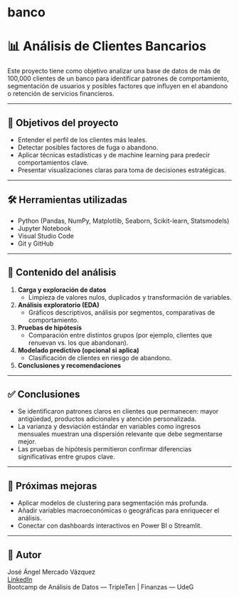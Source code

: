 # banco
# 📊 Análisis de Clientes Bancarios

Este proyecto tiene como objetivo analizar una base de datos de más de 100,000 clientes de un banco para identificar patrones de comportamiento, segmentación de usuarios y posibles factores que influyen en el abandono o retención de servicios financieros.

---

## 🧠 Objetivos del proyecto

- Entender el perfil de los clientes más leales.
- Detectar posibles factores de fuga o abandono.
- Aplicar técnicas estadísticas y de machine learning para predecir comportamientos clave.
- Presentar visualizaciones claras para toma de decisiones estratégicas.

---

## 🛠️ Herramientas utilizadas

- Python (Pandas, NumPy, Matplotlib, Seaborn, Scikit-learn, Statsmodels)
- Jupyter Notebook
- Visual Studio Code
- Git y GitHub

---

## 📂 Contenido del análisis

1. **Carga y exploración de datos**
   - Limpieza de valores nulos, duplicados y transformación de variables.
2. **Análisis exploratorio (EDA)**
   - Gráficos descriptivos, análisis por segmentos, comparativas de comportamiento.
3. **Pruebas de hipótesis**
   - Comparación entre distintos grupos (por ejemplo, clientes que renuevan vs. los que abandonan).
4. **Modelado predictivo (opcional si aplica)**
   - Clasificación de clientes en riesgo de abandono.
5. **Conclusiones y recomendaciones**

---

## ✅ Conclusiones

- Se identificaron patrones claros en clientes que permanecen: mayor antigüedad, productos adicionales y atención personalizada.
- La varianza y desviación estándar en variables como ingresos mensuales muestran una dispersión relevante que debe segmentarse mejor.
- Las pruebas de hipótesis permitieron confirmar diferencias significativas entre grupos clave.

---

## 🔁 Próximas mejoras

- Aplicar modelos de clustering para segmentación más profunda.
- Añadir variables macroeconómicas o geográficas para enriquecer el análisis.
- Conectar con dashboards interactivos en Power BI o Streamlit.

---

## 📎 Autor

José Ángel Mercado Vázquez  
[LinkedIn](https://www.linkedin.com/in/jose-angel-mercado-vazquez)  
Bootcamp de Análisis de Datos — TripleTen | Finanzas — UdeG  
